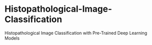 # Histopathological-Image-Classification
Histopathological Image Classification with Pre-Trained Deep Learning Models
